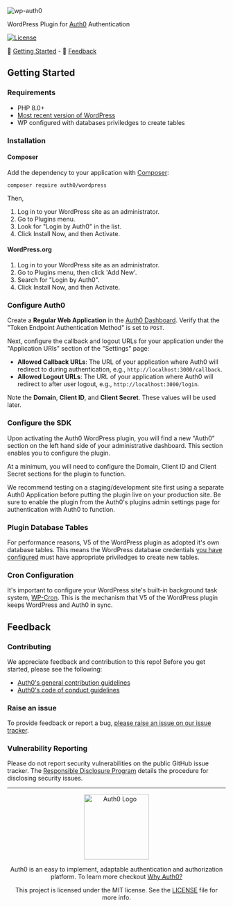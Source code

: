 ![wp-auth0](https://cdn.auth0.com/website/sdks/banners/wp-auth0-banner.png)

WordPress Plugin for [Auth0](https://auth0.com) Authentication

[![License](https://img.shields.io/packagist/l/auth0/auth0-php)](https://doge.mit-license.org/)

:rocket: [Getting Started](#getting-started) - :speech_balloon: [Feedback](#feedback)

## Getting Started

### Requirements

- PHP 8.0+
- [Most recent version of WordPress](https://wordpress.org/news/category/releases/)
- WP configured with databases priviledges to create tables

### Installation

#### Composer

Add the dependency to your application with [Composer](https://getcomposer.org/):

```
composer require auth0/wordpress
```

Then,

1. Log in to your WordPress site as an administrator.
2. Go to Plugins menu.
3. Look for "Login by Auth0" in the list.
4. Click Install Now, and then Activate.

#### WordPress.org

1. Log in to your WordPress site as an administrator.
2. Go to Plugins menu, then click 'Add New'.
3. Search for "Login by Auth0".
4. Click Install Now, and then Activate.

### Configure Auth0

Create a **Regular Web Application** in the [Auth0 Dashboard](https://manage.auth0.com/#/applications). Verify that the "Token Endpoint Authentication Method" is set to `POST`.

Next, configure the callback and logout URLs for your application under the "Application URIs" section of the "Settings" page:

- **Allowed Callback URLs**: The URL of your application where Auth0 will redirect to during authentication, e.g., `http://localhost:3000/callback`.
- **Allowed Logout URLs**: The URL of your application where Auth0 will redirect to after user logout, e.g., `http://localhost:3000/login`.

Note the **Domain**, **Client ID**, and **Client Secret**. These values will be used later.

### Configure the SDK

Upon activating the Auth0 WordPress plugin, you will find a new "Auth0" section on the left hand side of your administrative dashboard. This section enables you to configure the plugin.

At a minimum, you will need to configure the Domain, Client ID and Client Secret sections for the plugin to function.

We recommend testing on a staging/development site first using a separate Auth0 Application before putting the plugin live on your production site. Be sure to enable the plugin from the Auth0's plugins admin settings page for authentication with Auth0 to function.

### Plugin Database Tables

For performance reasons, V5 of the WordPress plugin as adopted it's own database tables. This means the WordPress database credentials [you have configured](https://wordpress.org/support/article/creating-database-for-wordpress/) must have appropriate priviledges to create new tables.

### Cron Configuration

It's important to configure your WordPress site's built-in background task system, [WP-Cron](https://developer.wordpress.org/plugins/cron/). This is the mechanism that V5 of the WordPress plugin keeps WordPress and Auth0 in sync.

## Feedback

### Contributing

We appreciate feedback and contribution to this repo! Before you get started, please see the following:

- [Auth0's general contribution guidelines](https://github.com/auth0/open-source-template/blob/master/GENERAL-CONTRIBUTING.md)
- [Auth0's code of conduct guidelines](https://github.com/auth0/open-source-template/blob/master/CODE-OF-CONDUCT.md)

### Raise an issue
To provide feedback or report a bug, [please raise an issue on our issue tracker](https://github.com/auth0/wp-auth0/issues).

### Vulnerability Reporting
Please do not report security vulnerabilities on the public GitHub issue tracker. The [Responsible Disclosure Program](https://auth0.com/whitehat) details the procedure for disclosing security issues.

---

<p align="center">
  <picture>
    <source media="(prefers-color-scheme: light)" srcset="https://cdn.auth0.com/website/sdks/logos/auth0_light_mode.png" width="150">
    <source media="(prefers-color-scheme: dark)" srcset="https://cdn.auth0.com/website/sdks/logos/auth0_dark_mode.png" width="150">
    <img alt="Auth0 Logo" src="https://cdn.auth0.com/website/sdks/logos/auth0_light_mode.png" width="150">
  </picture>
</p>

<p align="center">Auth0 is an easy to implement, adaptable authentication and authorization platform. To learn more checkout <a href="https://auth0.com/why-auth0">Why Auth0?</a></p>

<p align="center">This project is licensed under the MIT license. See the <a href="./LICENSE"> LICENSE</a> file for more info.</p>
